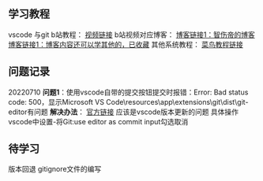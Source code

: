 <!--
 * @Description: 
 * @Author: luoxu
 * @Date: 2022-07-10 21:45:47
 * @LastEditTime: 2022-07-10 22:31:54
 * @LastEditors: luoxu
 * @Reference: 
-->
## 学习教程
vscode 与git b站教程：
[视频链接](https://www.bilibili.com/video/BV1h7411f7Ew?spm_id_from=333.337.search-card.all.click&vd_source=5e52f88f26ee5bb22e1aa092d48c5a1e
)
b站视频对应博客：
[博客链接1：智伤帝的博客](https://blog.l0v0.com/posts/94ffdbdf.html)
[博客链接1：博客内容还可以学其他的，已收藏](https://blog.l0v0.com/posts/a91a4c58.html)
其他系统教程：
[菜鸟教程链接](https://www.runoob.com/git/git-tutorial.htmlv)

## 问题记录
20220710
**问题1**：使用vscode自带的提交按钮提交时报错：Error: Bad status code: 500，显示Microsoft VS Code\resources\app\extensions\git\dist\git-editor有问题
**解决办法**：
[官方链接](https://github.com/microsoft/vscode/issues/154449)
应该是vscode版本更新的问题
具体操作
vscode中设置-将Git:use editor as commit input勾选取消

## 待学习
版本回退
gitignore文件的编写
